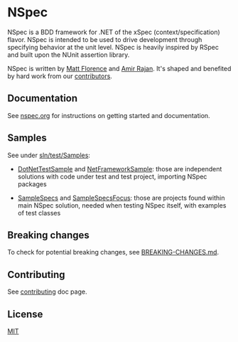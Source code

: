 # NSpec

NSpec is a BDD framework for .NET of the xSpec (context/specification) flavor. NSpec is intended to be used to drive development through specifying behavior at the unit level. NSpec is heavily inspired by RSpec and built upon the NUnit assertion library.

NSpec is written by [Matt Florence](http://twitter.com/mattflo) and [Amir Rajan](http://twitter.com/amirrajan). It's shaped and benefited by hard work from our [contributors](https://github.com/nspec/NSpec/contributors).

## Documentation

See [nspec.org](http://nspec.org/) for instructions on getting started and documentation.

## Samples

See under [sln/test/Samples](./sln/test/Samples):

- [DotNetTestSample](./sln/test/Samples/DotNetTestSample) and [NetFrameworkSample](./sln/test/Samples/NetFrameworkSample):
those are independent solutions with code under test and test project, importing NSpec packages

- [SampleSpecs](./sln/test/Samples/SampleSpecs) and [SampleSpecsFocus](./sln/test/Samples/SampleSpecsFocus):
those are projects found within main NSpec solution, needed when testing NSpec itself, with examples of test classes

## Breaking changes

To check for potential breaking changes, see [BREAKING-CHANGES.md](./BREAKING-CHANGES.md).

## Contributing

See [contributing](CONTRIBUTING.md) doc page.

## License

[MIT](license.txt)
